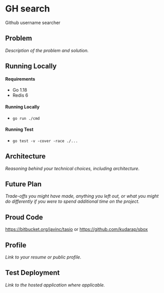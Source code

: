 # GH search
Github username searcher

## Problem
_Description of the problem and solution._

## Running Locally

#### Requirements
- Go 1.18
- Redis 6

#### Running Locally
- `go run ./cmd`

#### Running Test
- `go test -v -cover -race ./...`


## Architecture
_Reasoning behind your technical choices, including architecture._


## Future Plan
_Trade-offs you might have made, anything you left out, or what you might do differently if you were to spend additional time on the project._


## Proud Code
https://bitbucket.org/javinc/tasio or https://github.com/kudarap/sbox


## Profile
_Link to your resume or public profile._


## Test Deployment
_Link to the hosted application where applicable._
